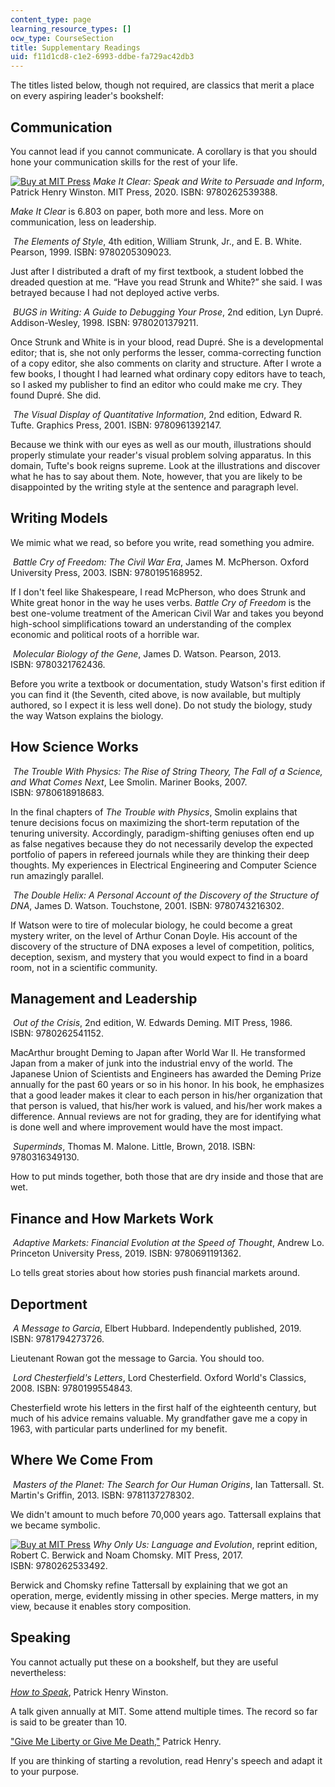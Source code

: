 ```yaml
---
content_type: page
learning_resource_types: []
ocw_type: CourseSection
title: Supplementary Readings
uid: f11d1cd8-c1e2-6993-ddbe-fa729ac42db3
---
```


The titles listed below, though not required, are classics that merit a place on every aspiring leader's bookshelf:

Communication
-------------

You cannot lead if you cannot communicate. A corollary is that you should hone your communication skills for the rest of your life.

[![Buy at MIT Press](/images/mp_logo.gif)](https://mitpress.mit.edu/9780262539388) _Make It Clear: Speak and Write to Persuade and Inform_, Patrick Henry Winston. MIT Press, 2020. ISBN: 9780262539388.

_Make It Clear_ is 6.803 on paper, both more and less. More on communication, less on leadership.

 _The Elements of Style_, 4th edition, William Strunk, Jr., and E. B. White. Pearson, 1999. ISBN: 9780205309023.

Just after I distributed a draft of my first textbook, a student lobbed the dreaded question at me. “Have you read Strunk and White?” she said. I was betrayed because I had not deployed active verbs.

 _BUGS in Writing: A Guide to Debugging Your Prose_, 2nd edition, Lyn Dupré. Addison-Wesley, 1998. ISBN: 9780201379211.

Once Strunk and White is in your blood, read Dupré. She is a developmental editor; that is, she not only performs the lesser, comma-correcting function of a copy editor, she also comments on clarity and structure. After I wrote a few books, I thought I had learned what ordinary copy editors have to teach, so I asked my publisher to find an editor who could make me cry. They found Dupré. She did.

 _The Visual Display of Quantitative Information_, 2nd edition, Edward R. Tufte. Graphics Press, 2001. ISBN: 9780961392147. 

Because we think with our eyes as well as our mouth, illustrations should properly stimulate your reader's visual problem solving apparatus. In this domain, Tufte's book reigns supreme. Look at the illustrations and discover what he has to say about them. Note, however, that you are likely to be disappointed by the writing style at the sentence and paragraph level. 

Writing Models
--------------

We mimic what we read, so before you write, read something you admire.

 _Battle Cry of Freedom: The Civil War Era_, James M. McPherson. Oxford University Press, 2003. ISBN: 9780195168952.

If I don't feel like Shakespeare, I read McPherson, who does Strunk and White great honor in the way he uses verbs. _Battle Cry of Freedom_ is the best one-volume treatment of the American Civil War and takes you beyond high-school simplifications toward an understanding of the complex economic and political roots of a horrible war.

 _Molecular Biology of the Gene_, James D. Watson. Pearson, 2013. ISBN: 9780321762436.

Before you write a textbook or documentation, study Watson's first edition if you can find it (the Seventh, cited above, is now available, but multiply authored, so I expect it is less well done). Do not study the biology, study the way Watson explains the biology.

How Science Works
-----------------

 _The Trouble With Physics: The Rise of String Theory, The Fall of a Science, and What Comes Next_, Lee Smolin. Mariner Books, 2007. ISBN: 9780618918683.

In the final chapters of _The Trouble with Physics_, Smolin explains that tenure decisions focus on maximizing the short-term reputation of the tenuring university. Accordingly, paradigm-shifting geniuses often end up as false negatives because they do not necessarily develop the expected portfolio of papers in refereed journals while they are thinking their deep thoughts. My experiences in Electrical Engineering and Computer Science run amazingly parallel.

 _The Double Helix: A Personal Account of the Discovery of the Structure of DNA_, James D. Watson. Touchstone, 2001. ISBN: 9780743216302.

If Watson were to tire of molecular biology, he could become a great mystery writer, on the level of Arthur Conan Doyle. His account of the discovery of the structure of DNA exposes a level of competition, politics, deception, sexism, and mystery that you would expect to find in a board room, not in a scientific community.

Management and Leadership
-------------------------

 _Out of the Crisis_, 2nd edition, W. Edwards Deming. MIT Press, 1986. ISBN: 9780262541152.

MacArthur brought Deming to Japan after World War II. He transformed Japan from a maker of junk into the industrial envy of the world. The Japanese Union of Scientists and Engineers has awarded the Deming Prize annually for the past 60 years or so in his honor. In his book, he emphasizes that a good leader makes it clear to each person in his/her organization that that person is valued, that his/her work is valued, and his/her work makes a difference. Annual reviews are not for grading, they are for identifying what is done well and where improvement would have the most impact.

 _Superminds_, Thomas M. Malone. Little, Brown, 2018. ISBN: 9780316349130.

How to put minds together, both those that are dry inside and those that are wet.

Finance and How Markets Work
----------------------------

 _Adaptive Markets: Financial Evolution at the Speed of Thought_, Andrew Lo. Princeton University Press, 2019. ISBN: 9780691191362.

Lo tells great stories about how stories push financial markets around.

Deportment
----------

 _A Message to Garcia_, Elbert Hubbard. Independently published, 2019. ISBN: 9781794273726.

Lieutenant Rowan got the message to Garcia. You should too.

 _Lord Chesterfield's Letters_, Lord Chesterfield. Oxford World's Classics, 2008. ISBN: 9780199554843.

Chesterfield wrote his letters in the first half of the eighteenth century, but much of his advice remains valuable. My grandfather gave me a copy in 1963, with particular parts underlined for my benefit.

Where We Come From
------------------

 _Masters of the Planet: The Search for Our Human Origins_, Ian Tattersall. St. Martin's Griffin, 2013. ISBN: 9781137278302.

We didn't amount to much before 70,000 years ago. Tattersall explains that we became symbolic.

[![Buy at MIT Press](/images/mp_logo.gif)](https://mitpress.mit.edu/9780262533492) _Why Only Us: Language and Evolution_, reprint edition, Robert C. Berwick and Noam Chomsky. MIT Press, 2017. ISBN: 9780262533492.

Berwick and Chomsky refine Tattersall by explaining that we got an operation, merge, evidently missing in other species. Merge matters, in my view, because it enables story composition.

Speaking
--------

You cannot actually put these on a bookshelf, but they are useful nevertheless:

_[How to Speak](/resources/res-tll-005-how-to-speak-january-iap-2018/how-to-speak)_, Patrick Henry Winston.

A talk given annually at MIT. Some attend multiple times. The record so far is said to be greater than 10.

["Give Me Liberty or Give Me Death,"](https://avalon.law.yale.edu/18th_century/patrick.asp) Patrick Henry.

If you are thinking of starting a revolution, read Henry's speech and adapt it to your purpose.